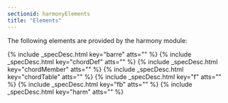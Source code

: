 ```yaml
---
sectionid: harmonyElements
title: "Elements"
---
```




The following elements are provided by the harmony module:



{% include _specDesc.html key="barre" atts="" %}
{% include _specDesc.html key="chordDef" atts="" %}
{% include _specDesc.html key="chordMember" atts="" %}
{% include _specDesc.html key="chordTable" atts="" %}
{% include _specDesc.html key="f" atts="" %}
{% include _specDesc.html key="fb" atts="" %}
{% include _specDesc.html key="harm" atts="" %}



